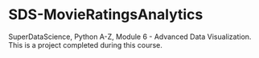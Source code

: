 # SDS-MovieRatingsAnalytics
SuperDataScience, Python A-Z, Module 6 - Advanced Data Visualization. This is a project completed during this course.
